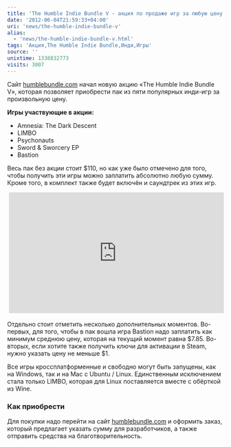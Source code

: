 ```yaml
---
title: 'The Humble Indie Bundle V - акция по продаже игр за любую цену'
date: '2012-06-04T21:59:33+04:00'
uri: 'news/the-humble-indie-bundle-v'
alias: 
  - 'news/the-humble-indie-bundle-v.html'
tags: 'Акция,The Humble Indie Bundle,Инди,Игры'
source: ''
unixtime: 1338832773
visits: 3007
---
```

Сайт [humblebundle.com](http://www.humblebundle.com/) начал новую акцию «The Humble Indie Bundle V», которая позволяет приобрести пак из пяти популярных инди-игр за произвольную цену.

**Игры участвующие в акции:**

*   Amnesia: The Dark Descent
*   LIMBO
*   Psychonauts
*   Sword & Sworcery EP
*   Bastion

Весь пак без акции стоит $110, но как уже было отмечено для того, чтобы получить эти игры можно заплатить абсолютно любую сумму. Кроме того, в комплект также будет включён и саундтрек из этих игр.

 <iframe width="500" height="281" src="http://www.youtube.com/embed/zwANFc7D1ac" frameborder="0" allowfullscreen=""></iframe>

Отдельно стоит отметить несколько дополнительных моментов. Во-первых, для того, чтобы в пак вошла игра Bastion надо заплатить как минимум среднюю цену, которая на текущий момент равна $7.85. Во-вторых, если хотите также получить ключи для активации в Steam, нужно указать цену не меньше $1.

Все игры кроссплатформенные и свободно могут быть запущены, как на Windows, так и на Mac с Ubuntu / Linux. Единственным исключением стала только LIMBO, которая для Linux поставляется вместе с обёрткой из Wine.

### Как приобрести

Для покупки надо перейти на сайт [humblebundle.com](http://www.humblebundle.com/) и оформить заказ, который предлагает указать сумму для разработчиков, а также отправить средства на благотворительность.

